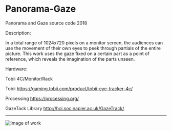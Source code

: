 # Panorama-Gaze
Panorama and Gaze source code 2018

Description:

In a total range of 1024x720 pixels on a monitor screen, the audiences can use the movement of their own eyes to peek through partials of the entire picture. This work uses the gaze fixed on a certain part as a point of reference, which reveals the imagination of the parts unseen.

Hardware:

Tobii 4C/Monitor/Rack

Tobii 
https://gaming.tobii.com/product/tobii-eye-tracker-4c/

Processing 
https://processing.org/

GazeTack Library
http://hci.soc.napier.ac.uk/GazeTrack/

---

![Image of work](https://d33wubrfki0l68.cloudfront.net/523ea2f871d86c92cef55c394e14dde2991d3bc1/91d28/image/projects_itteptb_pag_2.jpg)
